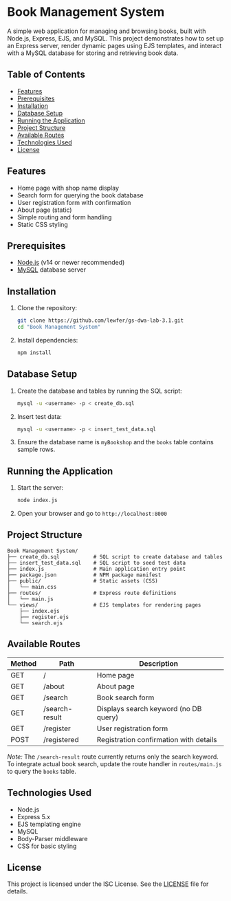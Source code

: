 # Book Management System

A simple web application for managing and browsing books, built with Node.js,
Express, EJS, and MySQL. This project demonstrates how to set up an Express
server, render dynamic pages using EJS templates, and interact with a MySQL
database for storing and retrieving book data.

## Table of Contents

- [Features](#features)
- [Prerequisites](#prerequisites)
- [Installation](#installation)
- [Database Setup](#database-setup)
- [Running the Application](#running-the-application)
- [Project Structure](#project-structure)
- [Available Routes](#available-routes)
- [Technologies Used](#technologies-used)
- [License](#license)

## Features

- Home page with shop name display
- Search form for querying the book database
- User registration form with confirmation
- About page (static)
- Simple routing and form handling
- Static CSS styling

## Prerequisites

- [Node.js](https://nodejs.org/) (v14 or newer recommended)
- [MySQL](https://www.mysql.com/) database server

## Installation

1. Clone the repository:
   ```bash
   git clone https://github.com/lewfer/gs-dwa-lab-3.1.git
   cd "Book Management System"
   ```
2. Install dependencies:
   ```bash
   npm install
   ```

## Database Setup

1. Create the database and tables by running the SQL script:
   ```bash
   mysql -u <username> -p < create_db.sql
   ```
2. Insert test data:
   ```bash
   mysql -u <username> -p < insert_test_data.sql
   ```
3. Ensure the database name is `myBookshop` and the `books` table contains
   sample rows.

## Running the Application

1. Start the server:
   ```bash
   node index.js
   ```
2. Open your browser and go to `http://localhost:8000`

## Project Structure

```
Book Management System/
├── create_db.sql           # SQL script to create database and tables
├── insert_test_data.sql    # SQL script to seed test data
├── index.js                # Main application entry point
├── package.json            # NPM package manifest
├── public/                 # Static assets (CSS)
│   └── main.css
├── routes/                 # Express route definitions
│   └── main.js
└── views/                  # EJS templates for rendering pages
    ├── index.ejs
    ├── register.ejs
    └── search.ejs
```

## Available Routes

| Method | Path           | Description                            |
| ------ | -------------- | -------------------------------------- |
| GET    | /              | Home page                              |
| GET    | /about         | About page                             |
| GET    | /search        | Book search form                       |
| GET    | /search-result | Displays search keyword (no DB query)  |
| GET    | /register      | User registration form                 |
| POST   | /registered    | Registration confirmation with details |

_Note:_ The `/search-result` route currently returns only the search keyword. To
integrate actual book search, update the route handler in `routes/main.js` to
query the `books` table.

## Technologies Used

- Node.js
- Express 5.x
- EJS templating engine
- MySQL
- Body-Parser middleware
- CSS for basic styling

## License

This project is licensed under the ISC License. See the [LICENSE](LICENSE) file
for details.
